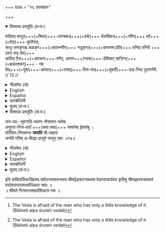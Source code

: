 +++
title = "१६ उपसंहारः"

+++

<details open><summary>विश्वास-प्रस्तुतिः (त॰प॰)</summary>

वादियर् मऩ्ऩुऩ्+++(=स्थिर)+++-तरुक्कच्+++(=तर्क)+++ चॆरुक्किऩ्+++(=गर्वेण)+++ मऱै+++(=वेदा)+++-कुलैयस्,  
साधु-जनङ्गळ् अडङ्ग+++(=कार्त्स्न्येन)+++ नडुङ्गत्+++(=कम्पनम् प्रति)+++ तनित् तनिये +++(तत्-तद्-देव)+++  
आदिय् ऎना+++(=अवचन)+++-वगैय्, आरण+++(ण्यक)+++-देशिकर् साऱ्ऱिनर्+++(=प्राकाशयन्)+++ - नम्  
पोद्+++(=पुष्प)+++-अमरुऩ्+++(=वसत्)+++ तिरु-माद्+++(=युवती)+++-उड-निऩ्ऱ पुराणनैये. // 13 //
</details>

<details><summary>नीलमेघः (सं)</summary>

( अधिकारार्थसंग्राहिका गाथा)  
वेदा यथा व्याकुला भवेयुः,  
साधुजनाः कार्त्स्न्येन यथा कम्पेरन्,  
तथा वादिनः स्थिर-तर्क-गर्वेण - पृथक् पृथक् ( स स देवः) आदिर्  
इति यथा न वदेयुः,  
तथा आरण्यक-देशिकाः  
पुष्पे-स्थितया श्रीदेव्या सह स्थितं  
पुराण-[पुरुष]म् एव साधयाम् आसुः । 
</details>

<details><summary>English</summary>

Our ācārya s have proclaimed, in no uncertain terms,  
that our eternal Lord with His Consort seated on the lotus is the Supreme Deity,  
so that disputants, proud of their knowledge of reasoning and argumentation,  
may not, each according to his own will,  
declare that the ultimate cause is this or that (Brahma, Rudra or Indra)  
thus causing dread to the Vedas[^41] * and trepidation to all devotees.

[^41]: The Veda is afraid of the man who has only a little knowledge of it. (Bibheti alpa śruteh vedaḥ)

</details>

<details><summary>Español</summary>

Our ācārya s have proclaimed, in no uncertain terms,  
that our eternal Lord with His Consort seated on the lotus is the Supreme Deity,  
so that disputants, proud of their knowledge of reasoning and argumentation,  
may not, each according to his own will,  
declare that the ultimate cause is this or that (Brahma, Rudra or Indra)  
thus causing dread to the Vedas[^es41] * and trepidation to all devotees.

[^es41]: The Veda is afraid of the man who has only a little knowledge of it. (Bibheti alpa śruteh vedaḥ)

</details>

<details><summary>सारबोधिनी</summary>

इव्वधिकारत्तिल् सॊऩ्ऩबडि श्रीमाऩाऩ नारायणने परदेवतैयॆऩ्ऱुम् परम-कारणनॆऩ्ऱुम् नम् पूर्वाचार्यर्गळे निष्कर्षित्तु जयघोषणम् पण्णिनार्गळॆन्बदै प्रकाशिप्पित्तुगॊण्डे अधिकारार्थत्तै पाट्टाले संग्रहिक्किऱार् वादियरित्यादिना । वादियर् - दुर्वादिगळ्, मऩ्ऩुम् तरुक्कच्चॆरुक्किल् - स्थिरमाऩ अदावदु तडुक्कमुडियाददाऩ तर्कमूलमाऩ गर्वत्ताले, तृतीयार्थे सप्तमी । मऱै कुलैय - वेदङ्गळ् कुलैन्दुबोम्बडि, स्वार्थसमर्थनाशक्तमाम्बडि ऎऩ्ऱबडि. सादुसनङ्गळ् - तर्कपरिश्रममिल्लाद परमास्तिकर्गळाऩ भगवद्भक्तर्गळ्, अडङ्ग - कार्त्स्न्येन, नडुङ्ग - भयत्ताले कंपत्तैयडैयुम्बडि, तनित्तनिये आदियॆनावगै - वादियर् ऎन्बदै इङ्गे अन्वयिप्पदु. अदावदु ब्रह्मा परदेवतै जगत्कारणम्, रुद्रऩ् जगत्कारणम्, इन्द्रऩ् जगत्कारणम् ऎऩ्गिऱबडि वॆव्वेऱाग जगत्कारणत्तैच् चॊल्लादबडि, अदावदु दुर्वादिगळ् तऩ् तमक्कुत् तोत्तिनबडि वेऱे वेऱे जगत्कारणमॆऩ्ऱु सॊल्लादबडि. इदनालिन्द परदेवतानिर्णयत्तिऱ्‌कु वेदभयनिवृत्तियुम् महान्गळुडैय कंपनिवृत्तियुम् प्रथमप्रयोजनमागक्काट्टप्पट्टदु. आरणदेसिगर् - वेदान्तोपदेष्टाक्कळाऩ नम्माचार्यर्गळ्, नम् - परत्वेन सर्वशास्त्रप्रसिद्धनाय्, इङ्गु नम् शब्दम् प्रसिद्धपरम्. पोदु - पुष्पत्तिल्, अदावदु तामरसत्तिले, अमरुम् - नित्यवासम् पण्णुमवळाऩ, तिरु –लक्ष्मियॆऩ्गिऱ, मादुडने - युवदियुडने, निऩ्ऱ - सर्वकालमुम् सर्वरुक्कुम् प्राप्यरुम् शरण्यरुमाय् निऩ्ऱ, पुराणनैये - ब्रह्मादिगळैप्पोले उत्पाद्यमऩ्ऱिक्के ‘‘त्वमादिदेवः पुरुषः पुराणः’’ ऎऩ्गिऱबडि प्रसिद्धऩाऩ पुराणपुरुषनैये, साऱ्ऱिनर् - जगत्कारणमॆऩ्ऱुम्, परदेवतैयॆऩ्ऱुम् सात्तिनर्. अदावदु ‘‘सत्यं सत्यं पुनस्सत्यमुद्धृत्य भुजमुच्यते’’ ऎऩ्गिऱबडिये कैदूक्कि प्रतिज्ञै पण्णिनार्गळॆऩ्ऱबडि. तनित् तनिये आदियॆनावगै नम्बुराणनैये साऱ्ऱिनरॆऩ्गिऱ समभिव्याहारत्ताले "आदि ऎऩ्ऱु साऱ्ऱिनर्" ऎन्बदु स्वरससिद्धमिऱे. आदियानवनुक्कु परदेवतात्वम् सहजसिद्धमिऱे.  
</details>

<details><summary>मूलम् (त॰प॰)</summary>

वादियर्मऩ्ऩुऩ् दरुक्कच्चॆरुक्किऩ् मऱैगुलैयच्  
चादुसनङ्गळडङ्ग नडुङ्गत् तनित्तनिये  
आदियॆनावगै यारणदेसिगर् साऱ्ऱिनर् नम्  
पोदमरुऩ् दिरुमादुडनिऩ्ऱ पुराणनैये. // 13 //
</details>

<details open><summary>विश्वास-प्रस्तुतिः (सं॰प॰)</summary>

जन-पद--भुवनादि-स्थान-जैत्रासन-स्थेष्व्  
अनुगत-निज-वार्तं +++(यथा तथा)+++ नश्वरेष्व् ईश्वरेषु ।  
परिचित-निगमान्तः **पश्यति** श्री-सहायं  
जगति गतिम् अ-विद्या-दन्तुरे जन्तुर् एकः ॥१७॥
</details>

<details><summary>नीलमेघः (सं)</summary>

जन-पद--भुवनादि-स्थान-जैत्रासन-स्थेष्व्  
अनुगत-निज-वार्तं +++(यथा तथा)+++ नश्वरेष्व् ईश्वरेषु ।  
परिचित-निगमान्तः **पश्यति** श्री-सहायं  
जगति गतिम् अ-विद्या-दन्तुरे जन्तुर् एकः ॥१७॥
</details>

<details><summary>English</summary>

In this world which is enveloped in avidyā or karma,  
there may be found, here and there,  
a single individual who has closely studied Vedānta  
and who can realise that  
Nārāyaṇa with His consort Śrī is the only refuge,  
when rulers sitting on victorious thrones as sovereigns of countries, of the whole world, and of Brahmanda itself  
perish utterly along with the story of their lives.
</details>

<details><summary>Español</summary>

In this world which is enveloped in avidyā or karma,  
there may be found, here and there,  
a single individual who has closely studied Vedānta  
and who can realise that  
Nārāyaṇa with His consort Śrī is the only refuge,  
when rulers sitting on victorious thrones as sovereigns of countries, of the whole world, and of Brahmanda itself  
perish utterly along with the story of their lives.
</details>

<details><summary>सारबोधिनी</summary>

इप् परदेवतापारमार्थ्यनिश्चयम् कोडियिल् ऒरुवनुक्कावदु वरुमागैयाल् इन्द निष्कर्षम् सफलमॆऩ्ऱु ऒरु श्लोकत्ताले निगमिक्किऱार् जनपदेत्यादिना । अविद्यादन्तुरे – अविद्यैयिनाले विषमितमाऩ, कर्मत्ताले निम्नोऩ्ऩतमायिरुक्किऱ यॆऩ्ऱबडि. जगति – इन्द लोकत्तिले, एकः – कोडियिलॊरुवनाऩ, जन्तुः – पुण्यतममाऩ जन्मत्तै युडैयवऩ्, परिचितनिगमान्तस्सऩ् – आचार्यानुग्रहलब्धवेदान्तङ्गळिल् बहुपरिश्रमङ्गळै युडैयवनाय्क्कॊण्डु, जनपदः – देशम्, भुवनं – लोकम्, आदिपदत्ताले अण्डादिगळुक्कु ग्रहणम्. तान्येव स्थानानि तेषु यानि जैत्रासनानि । अदावदु सिह्मासनङ्गळ्, तेषु तिष्ठन्तीति तत्स्थाः तेषु । ईश्वरेषु – देशाधिपलोकाधिपत्रैलोक्याधिपाण्डाधिपतिषु, अनुगतनिजवार्तं यथा तथा । अनुगता – तऩ्ऩै अनुमरणम् पण्णिऩ, निजवार्ता – स्वीयकथा यस्मिन्कर्मणि । तऩ्ऩुडैय कथैकळुम् तऩ्ऩै अनुमरणम् पण्णिप्पोम्बडि, नश्वरेषु सत्सु – नश्वरेषु ज्ञातेषु सत्स्वित्यर्थः, ‘‘येनाश्रुतं श्रुत’’ मित्यत्र श्रुतेन येनेतिवत् । श्रीसहायं – लक्ष्मीसहायऩाऩ नारायणनैये, गतिं – प्राप्यनागवुम् प्रापकनागवुम्, पश्यति – साक्षात्करोति, साक्षात्कारतुल्यमाऩ नारायणविषयकप्राप्यत्वप्रापकत्वनिर्णयवानाग आगिऱानॆऩ्ऱबडि.  
  
इति श्रीमदहोबिलमठास्थाने द्विचत्वारिंशत्पट्टे मूर्धाभिषिक्तस्य निरवधिकगुरुभक्तिभरितस्य श्रीलक्ष्मीनृसिंहदिव्यपादुकासेवक श्रीवण्शठकोप श्री श्रीरङ्गशठकोपयतीन्द्रस्य कृतौ श्री सारबोधिन्याख्यायां व्याख्यायां परदेवतापारमार्थ्याधिकारः षष्ठः ॥
</details>

<details><summary>मूलम् (सं॰प॰)</summary>

जनपदभुवनादिस्थानजैत्रासनस्थेष्वनुगतनिजवार्तं नश्वरेष्वीश्वरेषु ।  
परिचितनिगमान्तः पश्यति श्रीसहायं जगति गतिमविद्यादन्तुरे जन्तुरेकः ॥१७॥
</details>

इति कवितार्किकसिंहस्य सर्वतन्त्रस्वतन्त्रस्य श्रीमद्वेङ्कटनाथस्य वेदान्ताचार्यस्य कृतिषु श्रीमद्रहस्यत्रयसारे परदेवतापारमार्थ्याधिकारः षष्ठः ॥  
॥ श्रीमते निगमान्तमहादेशिकाय नमः ॥
